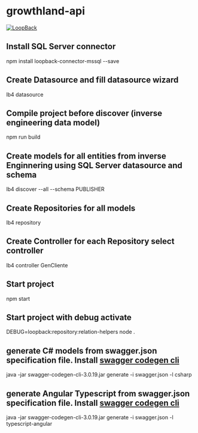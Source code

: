 # growthland-api

[![LoopBack](<https://github.com/strongloop/loopback-next/raw/master/docs/site/imgs/branding/Powered-by-LoopBack-Badge-(blue)-@2x.png>)](http://loopback.io/)

## Install SQL Server connector

npm install loopback-connector-mssql --save

## Create Datasource and fill datasource wizard

lb4 datasource

## Compile project before discover (inverse engineering data model)

npm run build

## Create models for all entities from inverse Enginnering using SQL Server datasource and schema

lb4 discover --all --schema PUBLISHER

## Create Repositories for all models

lb4 repository

## Create Controller for each Repository select controller

lb4 controller GenCliente

## Start project

npm start

## Start project with debug activate

DEBUG=loopback:repository:relation-helpers node .

## generate C# models from swagger.json specification file. Install [swagger codegen cli](https://mvnrepository.com/artifact/io.swagger.codegen.v3/swagger-codegen-cli/3.0.19)

java -jar swagger-codegen-cli-3.0.19.jar generate -i swagger.json -l csharp

## generate Angular Typescript from swagger.json specification file. Install [swagger codegen cli](https://mvnrepository.com/artifact/io.swagger.codegen.v3/swagger-codegen-cli/3.0.19)

java -jar swagger-codegen-cli-3.0.19.jar generate -i swagger.json -l typescript-angular
